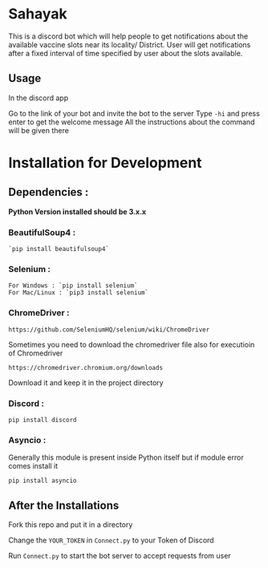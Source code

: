 # Sahayak

This is a discord bot which will help people to get notifications about the available vaccine slots near its locality/ District. 
User will get notifications after a fixed interval of time specified by user about the slots available.

## Usage

In the discord app 

Go to the link of your bot and invite the bot to the server
Type `-hi` and press enter to get the welcome message
All the instructions about the command will be given there

# Installation for Development

## Dependencies :

<B> Python Version installed should be 3.x.x </B>

### BeautifulSoup4 :
```
`pip install beautifulsoup4`
```

### Selenium :
 ```
For Windows : `pip install selenium`
For Mac/Linux : `pip3 install selenium`
```

### ChromeDriver :
```
https://github.com/SeleniumHQ/selenium/wiki/ChromeDriver
```
Sometimes you need to download the chromedriver file also for executioin of Chromedriver
```
https://chromedriver.chromium.org/downloads
```
Download it and keep it in the project directory

### Discord :
```
pip install discord
```

### Asyncio :

Generally this module is present inside Python itself but if module error comes install it
```
pip install asyncio
```

## After the Installations

Fork this repo and put it in a directory

Change the `YOUR_TOKEN` in `Connect.py` to your Token of Discord

Run `Connect.py` to start the bot server to accept requests from user
